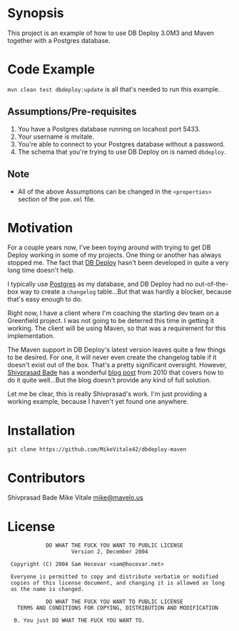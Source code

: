 Synopsis
========

This project is an example of how to use DB Deploy 3.0M3 and Maven together with a Postgres database.

Code Example
============

`mvn clean test dbdeploy:update` is all that's needed to run this example.

Assumptions/Pre-requisites
--------------------------

1. You have a Postgres database running on locahost port 5433.
2. Your username is mvitale.
3. You're able to connect to your Postgres database without a password.
4. The schema that you're trying to use DB Deploy on is named `dbdeploy`.

Note
----

* All of the above Assumptions can be changed in the `<properties>` section of the `pom.xml` file.

Motivation
==========

For a couple years now, I've been toying around with trying to get DB Deploy working in some of my projects.  One thing
or another has always stopped me.  The fact that [DB Deploy](http://www.dbdeploy.com/) hasn't been developed in quite a very long time doesn't
help.

I typically use [Postgres](http://www.postgresql.org/) as my database, and DB Deploy had no out-of-the-box way to create a `changelog` table...But
that was hardly a blocker, because that's easy enough to do.

Right now, I have a client where I'm coaching the starting dev team on a Greenfield project.  I was not going to be
deterred this time in getting it working.  The client will be using Maven, so that was a requirement for this
implementation.

The Maven support in DB Deploy's latest version leaves quite a few things to be desired.  For one, it will never even
create the changelog table if it doesn't exist out of the box.  That's a pretty significant oversight.  However,
[Shivprasad Bade](http://byteco.de/about/) has a wonderful [blog post](http://byteco.de/2010/01/31/maven-dbdeploy-hsqldb-without-ant/) from 2010 that covers how to do it quite well...But the blog doesn't
provide any kind of full solution.

Let me be clear, this is really Shivprasad's work.  I'm just providing a working example, because I haven't yet
found one anywhere.

Installation
============

`git clone https://github.com/MikeVitale42/dbdeploy-maven`

Contributors
============

Shivprasad Bade
Mike Vitale mike@mavelo.us

License
=======

```
            DO WHAT THE FUCK YOU WANT TO PUBLIC LICENSE
                    Version 2, December 2004

 Copyright (C) 2004 Sam Hocevar <sam@hocevar.net>

 Everyone is permitted to copy and distribute verbatim or modified
 copies of this license document, and changing it is allowed as long
 as the name is changed.

            DO WHAT THE FUCK YOU WANT TO PUBLIC LICENSE
   TERMS AND CONDITIONS FOR COPYING, DISTRIBUTION AND MODIFICATION

  0. You just DO WHAT THE FUCK YOU WANT TO.
```

